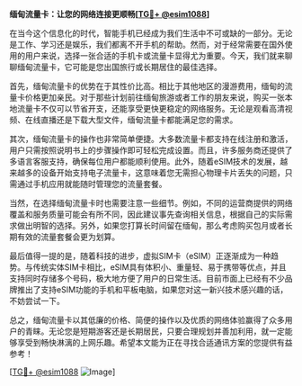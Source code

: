 **缅甸流量卡：让您的网络连接更顺畅[[TG💪+ @esim1088](https://t.me/s/esim1088)]**

在当今这个信息化的时代，智能手机已经成为我们生活中不可或缺的一部分。无论是工作、学习还是娱乐，我们都离不开手机的帮助。然而，对于经常需要在国外使用的用户来说，选择一张合适的手机卡或流量卡显得尤为重要。今天，我们就来聊聊缅甸流量卡，它可能是您出国旅行或长期居住的最佳选择。

首先，缅甸流量卡的优势在于其性价比高。相比于其他地区的漫游费用，缅甸的流量卡价格更加亲民。对于那些计划前往缅甸旅游或者工作的朋友来说，购买一张本地流量卡不仅可以节省开支，还能享受更快更稳定的网络服务。无论是观看高清视频、在线直播还是下载大型文件，缅甸流量卡都能满足您的需求。

其次，缅甸流量卡的操作也非常简单便捷。大多数流量卡都支持在线注册和激活，用户只需按照说明书上的步骤操作即可轻松完成设置。而且，许多服务商还提供了多语言客服支持，确保每位用户都能顺利使用。此外，随着eSIM技术的发展，越来越多的设备开始支持电子流量卡，这意味着您无需担心物理卡片丢失的问题，只需通过手机应用就能随时管理您的流量套餐。

当然，在选择缅甸流量卡时也需要注意一些细节。例如，不同的运营商提供的网络覆盖和服务质量可能会有所不同，因此建议事先查询相关信息，根据自己的实际需求做出明智的选择。另外，如果您打算长时间留在缅甸，那么考虑购买包月或者长期有效的流量套餐会更为划算。

最后值得一提的是，随着科技的进步，虚拟SIM卡（eSIM）正逐渐成为一种趋势。与传统实体SIM卡相比，eSIM具有体积小、重量轻、易于携带等优点，并且支持同时存储多个号码，极大地方便了用户的日常生活。目前市面上已经有不少品牌推出了支持eSIM功能的手机和平板电脑，如果您对这一新兴技术感兴趣的话，不妨尝试一下。

总之，缅甸流量卡以其低廉的价格、简便的操作以及优质的网络体验赢得了众多用户的青睐。无论您是短期游客还是长期居民，只要合理规划并善加利用，就一定能够享受到畅快淋漓的上网乐趣。希望本文能为正在寻找合适通讯方案的您提供有益参考！

[[TG💪+ @esim1088](https://t.me/s/esim1088) ![Image](https://i.postimg.cc/4NQfJmqS/Snipaste-2025-05-13-00-14-12.png)]